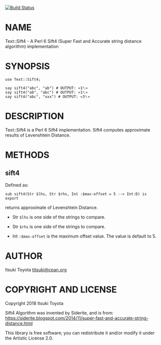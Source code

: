 [![Build Status](https://travis-ci.org/titsuki/p6-Text-Sift4.svg?branch=master)](https://travis-ci.org/titsuki/p6-Text-Sift4)

NAME
====

Text::Sift4 - A Perl 6 Sift4 (Super Fast and Accurate string distance algorithm) implementation

SYNOPSIS
========

    use Text::Sift4;

    say sift4("abc", "ab") # OUTPUT: «1␤»
    say sift4("ab", "abc") # OUTPUT: «1␤»
    say sift4("abc", "xxx") # OUTPUT: «3␤»

DESCRIPTION
===========

Text::Sift4 is a Perl 6 Sift4 implementation. Sift4 computes approximate results of Levenshtein Distance.

METHODS
=======

sift4
-----

Defined as:

    sub sift4(Str $lhs, Str $rhs, Int :$max-offset = 5 --> Int:D) is export

returns approximate of Levenshtein Distance.

  * Str `$lhs` is one side of the strings to compare.

  * Str `$rhs` is one side of the strings to compare.

  * Int `:$max-offset` is the maximum offset value. The value is default to 5.

AUTHOR
======

Itsuki Toyota <titsuki@cpan.org>

COPYRIGHT AND LICENSE
=====================

Copyright 2018 Itsuki Toyota

Sift4 Algorithm was invented by Siderite, and is from: https://siderite.blogspot.com/2014/11/super-fast-and-accurate-string-distance.html

This library is free software; you can redistribute it and/or modify it under the Artistic License 2.0.

